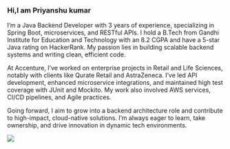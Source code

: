### Hi,I am Priyanshu kumar

I’m a Java Backend Developer with 3 years of experience, specializing in Spring Boot, microservices, and RESTful APIs. I hold a B.Tech from Gandhi Institute for Education and Technology with an 8.2 CGPA and have a 5-star Java rating on HackerRank. My passion lies in building scalable backend systems and writing clean, efficient code.

At Accenture, I’ve worked on enterprise projects in Retail and Life Sciences, notably with clients like Qurate Retail and AstraZeneca. I’ve led API development, enhanced microservice integrations, and maintained high test coverage with JUnit and Mockito. My work also involved AWS services, CI/CD pipelines, and Agile practices.

Going forward, I aim to grow into a backend architecture role and contribute to high-impact, cloud-native solutions. I’m always eager to learn, take ownership, and drive innovation in dynamic tech environments.

<img src="https://github-readme-stats.vercel.app/api?username=priyanshu294&&show_icons=true&title_color=ffffff&icon_color=bb2acf&text_color=daf7dc&bg_color=151515">

